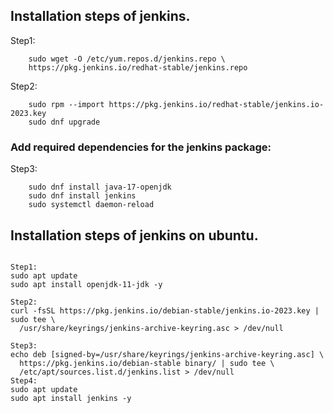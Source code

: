## Installation steps of jenkins.

   Step1:
  
        sudo wget -O /etc/yum.repos.d/jenkins.repo \
        https://pkg.jenkins.io/redhat-stable/jenkins.repo
        
   Step2:
   
        sudo rpm --import https://pkg.jenkins.io/redhat-stable/jenkins.io-2023.key
        sudo dnf upgrade
        
###  Add required dependencies for the jenkins package:

   Step3:

        sudo dnf install java-17-openjdk
        sudo dnf install jenkins
        sudo systemctl daemon-reload
        
## Installation steps of jenkins on ubuntu.

```

Step1:
sudo apt update
sudo apt install openjdk-11-jdk -y

Step2:
curl -fsSL https://pkg.jenkins.io/debian-stable/jenkins.io-2023.key | sudo tee \
  /usr/share/keyrings/jenkins-archive-keyring.asc > /dev/null

Step3:
echo deb [signed-by=/usr/share/keyrings/jenkins-archive-keyring.asc] \
  https://pkg.jenkins.io/debian-stable binary/ | sudo tee \
  /etc/apt/sources.list.d/jenkins.list > /dev/null
Step4:
sudo apt update
sudo apt install jenkins -y
```

